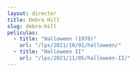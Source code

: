 ```yaml
---
layout: director
title: Debra Hill
slug: debra-hill
peliculas:
  - title: "Halloween (1978)"
    url: "/lps/2021/10/01/halloween/"
  - title: "Halloween II"
    url: "/lps/2021/11/05/halloween-II/"
---
```

